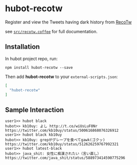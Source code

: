 # hubot-recotw

Register and view the Tweets having dark history from [RecoTw](http://recotw.black/)

see [`src/recotw.coffee`](src/recotw.coffee) for full documentation.

## Installation

In hubot project repo, run:

`npm install hubot-recotw --save`

Then add **hubot-recotw** to your `external-scripts.json`:

```json
[
  "hubot-recotw"
]
```

## Sample Interaction

```
user1>> hubot black
hubot>> kb10uy: よし http://t.co/wiUsLuF0Nr https://twitter.com/kb10uy/status/500616868076326912
user1>> hubot black kb10uy
hubot>> kb10uy: grepがグレープを食べてgawk(ゴクッ) https://twitter.com/kb10uy/status/512626259767992321
user1>> hubot latest-black
hubot>> java_shit: 女性に痴漢されたい（言い直し） https://twitter.com/java_shit/status/588973414590775296

```
